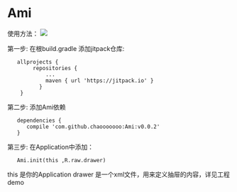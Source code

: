 # Ami
使用方法：
[![](https://jitpack.io/v/chaooooooo/Ami.svg)](https://jitpack.io/#chaooooooo/Ami)

第一步: 在根build.gradle 添加jitpack仓库:
```
   allprojects {
	    repositories {
			...
			maven { url 'https://jitpack.io' }
		  }
	}
```
第二步: 添加Ami依赖
```
   dependencies {
      compile 'com.github.chaooooooo:Ami:v0.0.2'
   }
```

第三步: 在Application中添加：
```
   Ami.init(this ,R.raw.drawer)
```

this 是你的Application
drawer 是一个xml文件，用来定义抽屉的内容，详见工程demo



